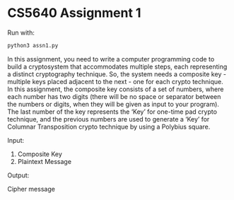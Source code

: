 # CS5640 Assignment 1

Run with:
```sh
python3 assn1.py
```

In this assignment, you need to write a computer programming code to build a cryptosystem
that accommodates multiple steps, each representing a distinct cryptography technique. So, the
system needs a composite key - multiple keys placed adjacent to the next - one for each crypto
technique. In this assignment, the composite key consists of a set of numbers, where each
number has two digits (there will be no space or separator between the numbers or digits, when
they will be given as input to your program). The last number of the key represents the ‘Key’ for
one-time pad crypto technique, and the previous numbers are used to generate a ‘Key’ for
Columnar Transposition crypto technique by using a Polybius square.

Input:

1. Composite Key
2. Plaintext Message

Output:

Cipher message
